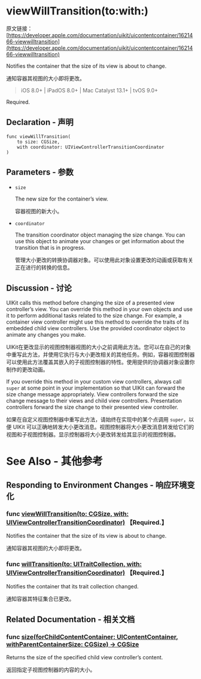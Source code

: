 # viewWillTransition(to:with:)

原文链接：[https://developer.apple.com/documentation/uikit/uicontentcontainer/1621466-viewwilltransition](https://developer.apple.com/documentation/uikit/uicontentcontainer/1621466-viewwilltransition)

Notifies the container that the size of its view is about to change.

通知容器其视图的大小即将更改。

> iOS 8.0+ | iPadOS 8.0+ | Mac Catalyst 13.1+ | tvOS 9.0+

Required.

## Declaration - 声明

```
func viewWillTransition(
    to size: CGSize,
    with coordinator: UIViewControllerTransitionCoordinator
)
```

## Parameters - 参数

- `size`
	
	The new size for the container’s view.
	
	容器视图的新大小。

- `coordinator`

	The transition coordinator object managing the size change. You can use this object to animate your changes or get information about the transition that is in progress.

	管理大小更改的转换协调器对象。可以使用此对象设置更改的动画或获取有关正在进行的转换的信息。

## Discussion - 讨论

UIKit calls this method before changing the size of a presented view controller’s view. You can override this method in your own objects and use it to perform additional tasks related to the size change. For example, a container view controller might use this method to override the traits of its embedded child view controllers. Use the provided coordinator object to animate any changes you make.

UIKit在更改显示的视图控制器视图的大小之前调用此方法。您可以在自己的对象中重写此方法，并使用它执行与大小更改相关的其他任务。例如，容器视图控制器可以使用此方法覆盖其嵌入的子视图控制器的特性。使用提供的协调器对象设置你制作的更改动画。

If you override this method in your custom view controllers, always call `super` at some point in your implementation so that UIKit can forward the size change message appropriately. View controllers forward the size change message to their views and child view controllers. Presentation controllers forward the size change to their presented view controller.

如果在自定义视图控制器中重写此方法，请始终在实现中的某个点调用 `super`，以便 UIKit 可以正确地转发大小更改消息。视图控制器将大小更改消息转发给它们的视图和子视图控制器。显示控制器将大小更改转发给其显示的视图控制器。

# See Also - 其他参考

## Responding to Environment Changes - 响应环境变化

### func [viewWillTransition(to: CGSize, with: UIViewControllerTransitionCoordinator)](https://developer.apple.com/documentation/uikit/uicontentcontainer/1621466-viewwilltransition) 【Required.】

Notifies the container that the size of its view is about to change.

通知容器其视图的大小即将更改。

### func [willTransition(to: UITraitCollection, with: UIViewControllerTransitionCoordinator)](https://developer.apple.com/documentation/uikit/uicontentcontainer/1621511-willtransition) 【Required.】

Notifies the container that its trait collection changed.

通知容器其特征集合已更改。

## Related Documentation - 相关文档

### func [size(forChildContentContainer: UIContentContainer, withParentContainerSize: CGSize) -> CGSize](https://developer.apple.com/documentation/uikit/uicontentcontainer/1621484-size)

Returns the size of the specified child view controller’s content.

返回指定子视图控制器的内容的大小。


